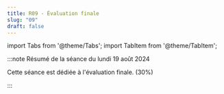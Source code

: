 ```yaml
---
title: R09 - Évaluation finale
slug: "09"
draft: false
---
```


import Tabs from '@theme/Tabs';
import TabItem from '@theme/TabItem';

:::note Résumé de la séance du lundi 19 août 2024

<Tabs>

<TabItem value="deroulement" label="👨‍🏫 Déroulement du cours">

Cette séance est dédiée à l'évaluation finale. (30%)

</TabItem>

</Tabs>

:::
